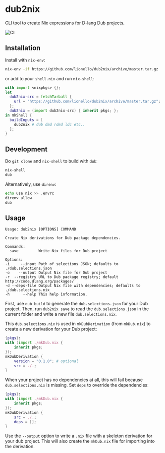 # dub2nix
CLI tool to create Nix expressions for D-lang Dub projects.

![CI](https://github.com/lionello/dub2nix/workflows/CI/badge.svg)

## Installation
Install with `nix-env`:
```sh
nix-env -if https://github.com/lionello/dub2nix/archive/master.tar.gz
```
or add to your `shell.nix` and run `nix-shell`:
```nix
with import <nixpkgs> {};
let
  dub2nix-src = fetchTarball {
    url = "https://github.com/lionello/dub2nix/archive/master.tar.gz";
  };
  dub2nix = (import dub2nix-src) { inherit pkgs; };
in mkShell {
  buildInputs = [
    dub2nix # dub dmd rdmd ldc etc..
  ];
}
```

## Development
Do `git clone` and `nix-shell` to build with `dub`:
```sh
nix-shell
dub
```
Alternatively, use `direnv`:
```sh
echo use nix >> .envrc
direnv allow
dub
```

## Usage
```
Usage: dub2nix [OPTIONS] COMMAND

Create Nix derivations for Dub package dependencies.

Commands:
  save         Write Nix files for Dub project

Options:
-i     --input Path of selections JSON; defaults to ./dub.selections.json
-o    --output Output Nix file for Dub project
-r  --registry URL to Dub package registry; default http://code.dlang.org/packages/
-d --deps-file Output Nix file with dependencies; defaults to ./dub.selections.nix
-h      --help This help information.
```
First, use `dub build` to generate the `dub.selections.json` for your Dub project.
Then, run `dub2nix save` to read the `dub.selections.json` in the current folder and write a new file `dub.selections.nix`.

This `dub.selections.nix` is used in `mkDubDerivation` (from `mkDub.nix`) to create a new derivation for your Dub project:
```nix
{pkgs}:
with (import ./mkDub.nix {
    inherit pkgs;
});
mkDubDerivation {
    version = "0.1.0"; # optional
    src = ./.;
}
```

When your project has no dependencies at all, this will fail because `dub.selections.nix` is missing. Set `deps` to override the dependencies:
```nix
{pkgs}:
with (import ./mkDub.nix {
    inherit pkgs;
});
mkDubDerivation {
    src = ./.;
    deps = [];
}
```

Use the `--output` option to write a `.nix` file with a skeleton derivation for your dub project. This will also create the `mkDub.nix` file for importing into the derivation.
